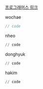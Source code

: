 [프로그래머스 링크](https://school.programmers.co.kr/learn/courses/30/lessons/12947)

wochae
```java
// code
```
nheo
```py
// code
```
donghyuk
```py
// code
```
hakim
```py
// code
```

